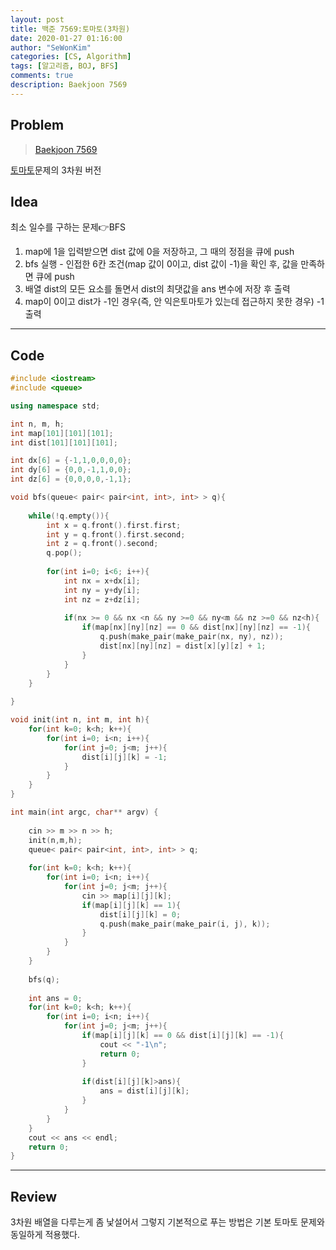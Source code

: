 ```yaml
---
layout: post
title: 백준 7569:토마토(3차원)
date: 2020-01-27 01:16:00
author: "SeWonKim"
categories: [CS, Algorithm]
tags: [알고리즘, BOJ, BFS]
comments: true
description: Baekjoon 7569
---
```


## Problem

> [Baekjoon 7569](https://www.acmicpc.net/problem/7569)      

[토마토](https://sewonkimm.github.io/algorithm/2019/07/18/Q7576.html)문제의 3차원 버전


## Idea

최소 일수를 구하는 문제👉BFS

1. map에 1을 입력받으면 dist 값에 0을 저장하고, 그 때의 정점을 큐에 push
2. bfs 실행 - 인접한 6칸 조건(map 값이 0이고, dist 값이 -1)을 확인 후, 값을 만족하면 큐에 push
3. 배열 dist의 모든 요소를 돌면서 dist의 최댓값을 ans 변수에 저장 후 출력
4. map이 0이고 dist가 -1인 경우(즉, 안 익은토마토가 있는데 접근하지 못한 경우) -1 출력

---

## Code
```cpp
#include <iostream>
#include <queue>

using namespace std;

int n, m, h;
int map[101][101][101];
int dist[101][101][101];

int dx[6] = {-1,1,0,0,0,0};
int dy[6] = {0,0,-1,1,0,0};
int dz[6] = {0,0,0,0,-1,1};

void bfs(queue< pair< pair<int, int>, int> > q){
		
	while(!q.empty()){
		int x = q.front().first.first;
		int y = q.front().first.second;
		int z = q.front().second;
		q.pop();
		
		for(int i=0; i<6; i++){
			int nx = x+dx[i];
			int ny = y+dy[i];
			int nz = z+dz[i];
			
			if(nx >= 0 && nx <n && ny >=0 && ny<m && nz >=0 && nz<h){
				if(map[nx][ny][nz] == 0 && dist[nx][ny][nz] == -1){
					q.push(make_pair(make_pair(nx, ny), nz));
					dist[nx][ny][nz] = dist[x][y][z] + 1;
				}
			}
		}
	}
	
}

void init(int n, int m, int h){
	for(int k=0; k<h; k++){
		for(int i=0; i<n; i++){
			for(int j=0; j<m; j++){
				dist[i][j][k] = -1;
			}
		}
	}
}

int main(int argc, char** argv) {
	
	cin >> m >> n >> h;
	init(n,m,h);
	queue< pair< pair<int, int>, int> > q;
	
	for(int k=0; k<h; k++){
		for(int i=0; i<n; i++){
			for(int j=0; j<m; j++){
				cin >> map[i][j][k];
				if(map[i][j][k] == 1){
					dist[i][j][k] = 0;
					q.push(make_pair(make_pair(i, j), k));
				}
			}
		}
	}
	
	bfs(q);
	
	int ans = 0;	
	for(int k=0; k<h; k++){
		for(int i=0; i<n; i++){
			for(int j=0; j<m; j++){
				if(map[i][j][k] == 0 && dist[i][j][k] == -1){
					cout << "-1\n";
					return 0;
				}
				
				if(dist[i][j][k]>ans){
					ans = dist[i][j][k];
				}
			}
		}
	}
	cout << ans << endl;
	return 0;
}
```
---

## Review

3차원 배열을 다루는게 좀 낯설어서 그렇지 기본적으로 푸는 방법은 기본 토마토 문제와 동일하게 적용했다.
